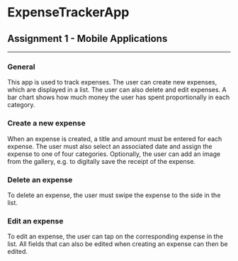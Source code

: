 # ExpenseTrackerApp
## Assignment 1 - Mobile Applications
---


### General
This app is used to track expenses. The user can create new expenses, which are displayed in a list. The user can also delete and edit expenses. A bar chart shows how much money the user has spent proportionally in each category.

### Create a new expense
When an expense is created, a title and amount must be entered for each expense. The user must also select an associated date and assign the expense to one of four categories. Optionally, the user can add an image from the gallery, e.g. to digitally save the receipt of the expense.

### Delete an expense
To delete an expense, the user must swipe the expense to the side in the list.

### Edit an expense
To edit an expense, the user can tap on the corresponding expense in the list. All fields that can also be edited when creating an expense can then be edited.
